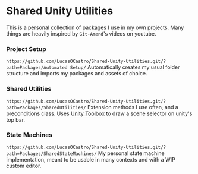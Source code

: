 # Shared Unity Utilities
This is a personal collection of packages I use in my own projects. Many things are heavily inspired by `Git-Amend`'s videos on youtube.

### Project Setup
`https://github.com/LucasOCastro/Shared-Unity-Utilities.git/?path=Packages/Automated Setup/`
Automatically creates my usual folder structure and imports my packages and assets of choice.

### Shared Utilities
`https://github.com/LucasOCastro/Shared-Unity-Utilities.git/?path=Packages/SharedUtilities/`
Extension methods I use often, and a preconditions class.
Uses [Unity Toolbox](https://github.com/arimger/Unity-Editor-Toolbox) to draw a scene selector on unity's top bar.

### State Machines
`https://github.com/LucasOCastro/Shared-Unity-Utilities.git/?path=Packages/SharedStateMachines/`
My personal state machine implementation, meant to be usable in many contexts and with a WIP custom editor.
